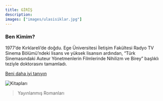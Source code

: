 ```yaml
---
title: GİRİŞ
description:
images: ["images/ulasisiklar.jpg"]
---
```

### Ben Kimim?

1977’de Kırklareli’de doğdu. Ege Üniversitesi İletişim Fakültesi Radyo TV Sinema Bölümü’ndeki lisans ve yüksek lisansın ardından, “Türk Sinemasındaki Auteur Yönetmenlerin Filmlerinde Nihilizm ve Birey” başlıklı teziyle doktorasını tamamladı.

[Beni daha iyi tanıyın](/about "Beni daha iyi tanıyın")

![Kitapları](/images/image0.jpeg)
> Yayınlanmış Romanları
